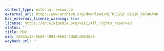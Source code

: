 ```yaml
---
content_type: external-resource
external_url: http://www.archive.org/download/MITRES21F.01S10_KATAKANA_EXERCISES/1c3.mov
has_external_license_warning: true
license: https://en.wikipedia.org/wiki/All_rights_reserved
status: ''
title: MOV
uid: c84a5c1a-5b84-4891-9663-3da0cd0645a9
wayback_url: ''
---
```

